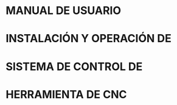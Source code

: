 MANUAL DE USUARIO
===
INSTALACIÓN Y OPERACIÓN DE
===
SISTEMA DE CONTROL DE
===
HERRAMIENTA DE CNC
===
